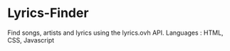 # Lyrics-Finder

Find songs, artists and lyrics using the lyrics.ovh API.
Languages : HTML, CSS, Javascript
